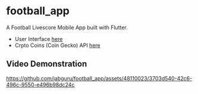 # football_app

A Football Livescore Mobile App built with Flutter.

- User Interface [here](https://www.figma.com/community/file/1161200886756474399/football-fantasy-app)
- Crpto Coins (Coin Gecko) API [here](https://docs.coingecko.com/v3.0.1/reference/introduction)

## Video Demonstration

https://github.com/jabguru/football_app/assets/48110023/3703d540-42c6-496c-9550-e496b98dc24c


